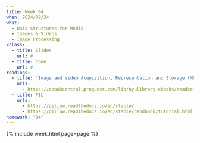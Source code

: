 ```yaml
---
title: Week 04
when: 2024/09/24
what:
  - Data Structures for Media
  - Images & Videos
  - Image Processing
xclass:
  - title: Slides
    url: #
  - title: Code
    url: #
readings:
  - title: "Image and Video Acquisition, Representation and Storage (MLAIVA: Chapter 3)"
    urls:
      - https://ebookcentral.proquest.com/lib/nyulibrary-ebooks/reader.action?docID=3062703&ppg=64
  - title: PIL
    urls:
      - https://pillow.readthedocs.io/en/stable/
      - https://pillow.readthedocs.io/en/stable/handbook/tutorial.html
homework: "04"
---
```

{% include week.html page=page %}
